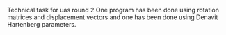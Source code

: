 Technical task for uas round 2
One program has been done using rotation matrices and displacement vectors and one has been done using Denavit Hartenberg parameters.

